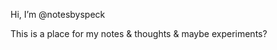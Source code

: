   Hi, I’m @notesbyspeck

 This is a place for my notes & thoughts & maybe experiments?


<!---
notesbyspeck/notesbyspeck is a ✨ special ✨ repository because its `README.md` (this file) appears on your GitHub profile.
You can click the Preview link to take a look at your changes.
--->
